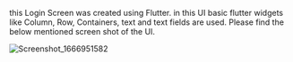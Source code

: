 this Login Screen was created using Flutter.
in this UI basic flutter widgets like Column, Row, Containers, text and text fields are used. 
Please find the below mentioned screen shot of the UI.

![Screenshot_1666951582](https://user-images.githubusercontent.com/108503164/198562176-5ab1c77b-6570-4eaa-8b9c-658027124a5d.png)
